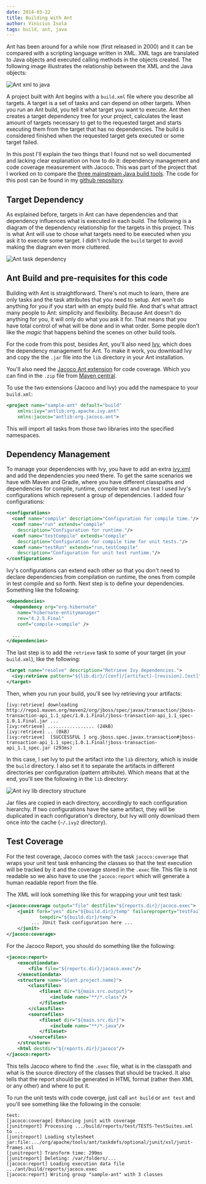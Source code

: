```yaml
---
date: 2014-03-22
title: Building with Ant
author: Vinicius Isola
tags: build, ant, java
---
```

Ant has been around for a while now (first released in 2000) and it can be compared with a scripting language written in XML. XML tags are translated to Java objects and executed calling methods in the objects created. The following image illustrates the relationship between the XML and the Java objects:

![Ant xml to java](/img/blog/ant-xml-to-java.png)

A project built with Ant begins with a `build.xml` file where you describe all targets. A target is a set of tasks and can depend on other targets. When you run an Ant build, you tell it what target you want to execute. Ant then creates a target dependency tree for your project, calculates the least amount of targets necessary to get to the requested target and starts executing them from the target that has no dependencies. The build is considered finished when the requested target gets executed or some target failed.

In this post I'll explain the two things that I found not so well documented and lacking clear explanation on how to do it: dependency management and code coverage measurement with Jacoco. This was part of the project that I worked on to compare the [three mainstream Java build tools](http://bearprogrammer.com/2013/12/17/build-tools-for-java/" "Build tools for Java"). The code for this post can be found in my [github repository](https://github.com/visola/bearprogrammer-examples/tree/master/build-tools/sample-ant).

<!-- more -->

## Target Dependency

As explained before, targets in Ant can have dependencies and that dependency influences what is executed in each build. The following is a diagram of the dependency relationship for the targets in this project. This is what Ant will use to chose what targets need to be executed when you ask it to execute some target. I didn't include the `build` target to avoid making the diagram even more cluttered.

![Ant task dependency](/img/blog/ant-task-dependency.png)

## Ant Build and pre-requisites for this code

Building with Ant is straightforward. There's not much to learn, there are only tasks and the task attributes that you need to setup. Ant won't do anything for you if you start with an empty build file. And that's what attract many people to Ant: simplicity and flexibility. Because Ant doesn't do anything for you, it will only do what you ask it for. That means that you have total control of what will be done and in what order. Some people don't like the *magic* that happens behind the scenes on other build tools.

For the code from this post, besides Ant, you'll also need [Ivy](http://ant.apache.org/ivy/), which does the dependency management for Ant. To make it work, you download Ivy and copy the the `.jar` file into the `lib` directory in your Ant installation.

You'll also need the [Jacoco Ant extension](http://www.eclemma.org/jacoco/trunk/doc/ant.html) for code coverage. Which you can find in the `.zip` file from [Maven central](http://search.maven.org/#search|ga|1|g%3Aorg.jacoco).

To use the two extensions (Jacoco and Ivy) you add the namespace to your `build.xml`:

```xml
<project name="sample-ant" default="build"
    xmlns:ivy="antlib:org.apache.ivy.ant"
    xmlns:jacoco="antlib:org.jacoco.ant">
```

This will import all tasks from those two libraries into the specified namespaces.

## Dependency Management

To manage your dependencies with Ivy, you have to add an extra [ivy.xml](https://github.com/visola/bearprogrammer-examples/blob/master/build-tools/sample-ant/ivy.xml) and add the dependencies you need there. To get the same scenarios we have with Maven and Gradle, where you have different classpaths and dependencies for compile, runtime, compile test and run test I used Ivy's configurations which represent a group of dependencies. I added four configurations:

```xml
<configurations>
  <conf name="compile" description="Configuration for compile time."/>
  <conf name="run" extends="compile"
    description="Configuration for runtime."/>
  <conf name="testCompile" extends="compile"
    description="Configuration for compile time for unit tests."/>
  <conf name="testRun" extends="run,testCompile"
    description="Configuration for unit test runtime."/>
</configurations>
```

Ivy's configurations can extend each other so that you don't need to declare dependencies from compilation on runtime, the ones from compile in test compile and so forth. Next step is to define your dependencies. Something like the following:

```xml
<dependencies>
  <dependency org="org.hibernate"
    name="hibernate-entitymanager"
    rev="4.2.5.Final"
    conf="compile->compile" />

  ...
</dependencies>
```

The last step is to add the `retrieve` task to some of your target (in your `build.xml`), like the following:

```xml
<target name="resolve" description="Retrieve Ivy dependencies.">
  <ivy:retrieve pattern="${lib.dir}/[conf]/[artifact]-[revision].[ext]" />
</target>
```

Then, when you run your build, you'll see Ivy retrieving your artifacts:

```
[ivy:retrieve] downloading http://repo1.maven.org/maven2/org/jboss/spec/javax/transaction/jboss-transaction-api_1.1_spec/1.0.1.Final/jboss-transaction-api_1.1_spec-1.0.1.Final.jar ...
[ivy:retrieve] ................. (24kB)
[ivy:retrieve] .. (0kB)
[ivy:retrieve] 	[SUCCESSFUL ] org.jboss.spec.javax.transaction#jboss-transaction-api_1.1_spec;1.0.1.Final!jboss-transaction-api_1.1_spec.jar (293ms)
```

In this case, I set Ivy to put the artifact into the `lib` directory, which is inside the `build` directory. I also set it to separate the artifacts in different directories per configuration (pattern attribute). Which means that at the end, you'll see the following in the `lib` directory:

![Ant ivy lib directory structure](/img/blog/ant-ivy-lib-directory-structure.png)

Jar files are copied in each directory, accordingly to each configuration hierarchy. If two configurations have the same artifact, they will be duplicated in each configuration's directory, but Ivy will only download them once into the cache (`~/.ivy2` directory).

## Test Coverage

For the test coverage, Jacoco comes with the task `jacoco:coverage` that wraps your unit test task enhancing the classes so that the test execution will be tracked by it and the coverage stored in the `.exec` file. This file is not readable so we also have to use the `jacoco:report` which will generate a human readable report from the file.

The XML will look something like this for wrapping your unit test task:

```xml
<jacoco:coverage output="file" destfile="${reports.dir}/jacoco.exec">
    <junit fork="yes" dir="${build.dir}/temp" failureproperty="testFailed"
            tempdir="${build.dir}/temp">
         ... JUnit Task configuration here ...
    </junit>
</jacoco:coverage>
```

For the Jacoco Report, you should do something like the following:

```xml
<jacoco:report>
    <executiondata>
        <file file="${reports.dir}/jacoco.exec"/>
    </executiondata>
    <structure name="${ant.project.name}">
        <classfiles>
            <fileset dir="${main.src.output}">
                <include name="**/*.class"/>
            </fileset>
        </classfiles>
        <sourcefiles>
            <fileset dir="${main.src.dir}">
                <include name="**/*.java"/>
            </fileset>
        </sourcefiles>
    </structure>
    <html destdir="${reports.dir}/jacoco"/>
</jacoco:report>
```

This tells Jacoco where to find the `.exec` file, what is in the classpath and what is the source directory of the classes that should be tracked. It also tells that the report should be generated in HTML format (rather then XML or any other) and where to put it.

To run the unit tests with code coverge, just call `ant build` or `ant test` and you'll see something like the following in the console:

```
test:
[jacoco:coverage] Enhancing junit with coverage
[junitreport] Processing .../build/reports/test/TESTS-TestSuites.xml to ...
[junitreport] Loading stylesheet jar:file:.../org/apache/tools/ant/taskdefs/optional/junit/xsl/junit-frames.xsl
[junitreport] Transform time: 299ms
[junitreport] Deleting: /var/folders/...
[jacoco:report] Loading execution data file .../ant/build/reports/jacoco.exec
[jacoco:report] Writing group "sample-ant" with 3 classes
```
